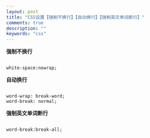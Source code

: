 ```yaml
---
layout: post
title: "CSS设置【强制不换行】【自动换行】【强制英文单词断行】"
comments: true
description: ""
keywords: "css"
---
```



**强制不换行**

<pre><code class="language-css">
white-space:nowrap;
</code></pre>

**自动换行**

<pre><code class="language-css">
word-wrap: break-word;
word-break: normal;
</code></pre>

**强制英文单词断行**

<pre><code class="language-css">
word-break:break-all;
</code></pre>